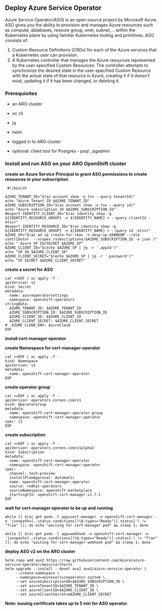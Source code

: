 ## Deploy Azure Service Operator
Azure Service Operator(ASO) is an open-source project by Microsoft Azure. ASO gives you the ability to provision and manages Azure resources such as compute, databases, resoure group, vnet, subnet,... within the Kubernetes plane by using familiar Kubernetes tooling and primitives. ASO consists of:
1. Custom Resource Definitions (CRDs) for each of the Azure services that a Kubernetes user can provision.
2. A Kubernetes controller that manages the Azure resources represented by the user-specified Custom Resources. The controller attempts to synchronize the desired state in the user-specified Custom Resource with the actual state of that resource in Azure, creating it if it doesn't exist, updating it if it has been changed, or deleting it.


### Prerequisites

* an ARO cluster

* oc cli

* jq

* helm

* logged in to ARO cluster

*  optional: client tool for Postgres - psql , pgadmin

###  Install and run ASO on your ARO OpenShift cluster


**create an Azure Service Principal to grant ASO permissions to create resources in your subscription**
```
 #!/bin/sh

AZURE_TENANT_ID="$(az account show -o tsv --query tenantId)"
echo "Azure Tenant ID $AZURE_TENANT_ID"
AZURE_SUBSCRIPTION_ID="$(az account show -o tsv --query id)"
echo "Azure subscription ID $AZURE_SUBSCRIPTION_ID"
#export IDENTITY_CLIENT_ID="$(az identity show -g ${IDENTITY_RESOURCE_GROUP} -n ${IDENTITY_NAME} > --query clientId -otsv)"
#export IDENTITY_RESOURCE_ID="$(az identity show -g ${IDENTITY_RESOURCE_GROUP} -n ${IDENTITY_NAME} > --query id -otsv)"
AZURE_SP="$(az ad sp create-for-rbac -n wksp-sp-$RANDOM --role contributor  --scopes /subscriptions/$AZURE_SUBSCRIPTION_ID -o json )"
echo " Azure SP ID/SECRET $AZURE_SP"
AZURE_CLIENT_ID="$(echo $AZURE_SP | jq -r '.appId')"
echo "SP ID $AZURE_CLIENT_ID"
AZURE_CLIENT_SECRET="$(echo $AZURE_SP | jq -r '.password')"
echo "SP SECRET $AZURE_CLIENT_SECRET"
```

 **create a secret for ASO** 
```
cat <<EOF | oc apply -f - 
apiVersion: v1
kind: Secret
metadata:
  name: azureoperatorsettings
  namespace: openshift-operators
stringData:
  AZURE_TENANT_ID: $AZURE_TENANT_ID
  AZURE_SUBSCRIPTION_ID: $AZURE_SUBSCRIPTION_ID
  AZURE_CLIENT_ID: $AZURE_CLIENT_ID
  AZURE_CLIENT_SECRET: $AZURE_CLIENT_SECRET
#  AZURE_CLOUD_ENV: AzureCloud
EOF
```

**install cert-manager operator**

**create Namespace for cert-manager-operator**
```
cat <<EOF | oc apply -f -
kind: Namespace
apiVersion: v1
metadata:
  name: openshift-cert-manager-operator
EOF
```

**create operator group**

```
cat <<EOF | oc apply -f -
apiVersion: operators.coreos.com/v1
kind: OperatorGroup
metadata:
  name: openshift-cert-manager-operator-group
  namespace: openshift-cert-manager-operator
spec: {}  
EOF
```
**create subscription**

```
cat <<EOF | oc apply -f -
apiVersion: operators.coreos.com/v1alpha1
kind: Subscription
metadata:
  name: openshift-cert-manager-operator
  namespace: openshift-cert-manager-operator
spec:
  channel: tech-preview
  installPlanApproval: Automatic
  name: openshift-cert-manager-operator
  source: redhat-operators
  sourceNamespace: openshift-marketplace
  startingCSV: openshift-cert-manager.v1.7.1
EOF
```

**wait for cert-manager operator to be up and running**

```
while [[ $(oc get pods -l app=cert-manager -n openshift-cert-manager -o 'jsonpath={..status.conditions[?(@.type=="Ready")].status}') != "True" ]]; do echo "waiting for cert-manager pod" && sleep 1; done

while [[ $(oc get pods -l app=webhook -n openshift-cert-manager -o 'jsonpath={..status.conditions[?(@.type=="Ready")].status}') != "True" ]]; do echo "waiting for cert-manager webhook pod" && sleep 1; done
```


**deploy ASO **v2 on **the **ARO**** cluster****
```
helm repo add aso2 https://raw.githubusercontent.com/Azure/azure-service-operator/main/v2/charts
helm upgrade --install --devel aso2 aso2/azure-service-operator \
     --create-namespace \
     --namespace=azureserviceoperator-system \
     --set azureSubscriptionID=$AZURE_SUBSCRIPTION_ID \
     --set azureTenantID=$AZURE_TENANT_ID \
     --set azureClientID=$AZURE_CLIENT_ID \
     --set azureClientSecret=$AZURE_CLIENT_SECRET
```
**Note: issuing certificate takes up to 5 min for ASO operator.**
